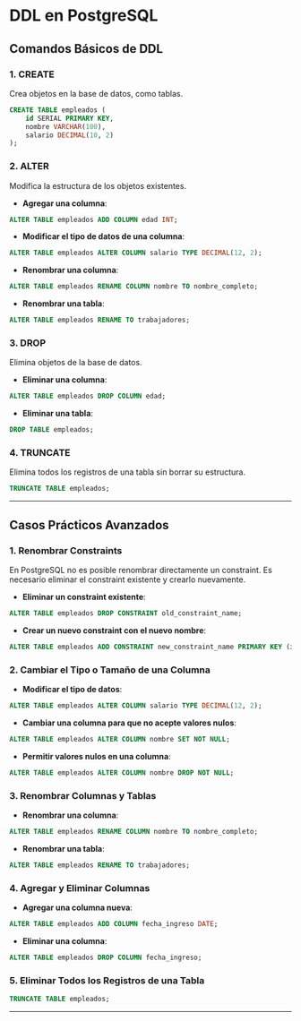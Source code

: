 # DDL en PostgreSQL

## Comandos Básicos de DDL

### 1. **CREATE**
Crea objetos en la base de datos, como tablas.

```sql
CREATE TABLE empleados (
    id SERIAL PRIMARY KEY,
    nombre VARCHAR(100),
    salario DECIMAL(10, 2)
);
```

### 2. **ALTER**
Modifica la estructura de los objetos existentes.

- **Agregar una columna**:

```sql
ALTER TABLE empleados ADD COLUMN edad INT;
```

- **Modificar el tipo de datos de una columna**:

```sql
ALTER TABLE empleados ALTER COLUMN salario TYPE DECIMAL(12, 2);
```

- **Renombrar una columna**:

```sql
ALTER TABLE empleados RENAME COLUMN nombre TO nombre_completo;
```

- **Renombrar una tabla**:

```sql
ALTER TABLE empleados RENAME TO trabajadores;
```

### 3. **DROP**
Elimina objetos de la base de datos.

- **Eliminar una columna**:

```sql
ALTER TABLE empleados DROP COLUMN edad;
```

- **Eliminar una tabla**:

```sql
DROP TABLE empleados;
```

### 4. **TRUNCATE**
Elimina todos los registros de una tabla sin borrar su estructura.

```sql
TRUNCATE TABLE empleados;
```

---

## Casos Prácticos Avanzados

### 1. **Renombrar Constraints**
En PostgreSQL no es posible renombrar directamente un constraint. Es necesario eliminar el constraint existente y crearlo nuevamente.

- **Eliminar un constraint existente**:

```sql
ALTER TABLE empleados DROP CONSTRAINT old_constraint_name;
```

- **Crear un nuevo constraint con el nuevo nombre**:

```sql
ALTER TABLE empleados ADD CONSTRAINT new_constraint_name PRIMARY KEY (id);
```

### 2. **Cambiar el Tipo o Tamaño de una Columna**

- **Modificar el tipo de datos**:

```sql
ALTER TABLE empleados ALTER COLUMN salario TYPE DECIMAL(12, 2);
```

- **Cambiar una columna para que no acepte valores nulos**:

```sql
ALTER TABLE empleados ALTER COLUMN nombre SET NOT NULL;
```

- **Permitir valores nulos en una columna**:

```sql
ALTER TABLE empleados ALTER COLUMN nombre DROP NOT NULL;
```

### 3. **Renombrar Columnas y Tablas**

- **Renombrar una columna**:

```sql
ALTER TABLE empleados RENAME COLUMN nombre TO nombre_completo;
```

- **Renombrar una tabla**:

```sql
ALTER TABLE empleados RENAME TO trabajadores;
```

### 4. **Agregar y Eliminar Columnas**

- **Agregar una columna nueva**:

```sql
ALTER TABLE empleados ADD COLUMN fecha_ingreso DATE;
```

- **Eliminar una columna**:

```sql
ALTER TABLE empleados DROP COLUMN fecha_ingreso;
```

### 5. **Eliminar Todos los Registros de una Tabla**

```sql
TRUNCATE TABLE empleados;
```

---